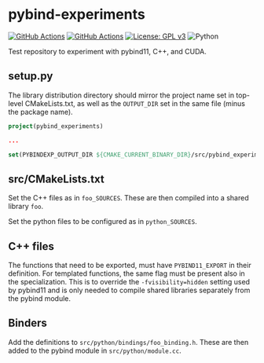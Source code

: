 # pybind-experiments

[![GitHub Actions](https://github.com/enrico-lattuada/pybind-experiments/actions/workflows/test.yml/badge.svg?branch=main)](https://github.com/enrico-lattuada/pybind-experiments/actions/workflows/test.yml)
[![GitHub Actions](https://github.com/enrico-lattuada/pybind-experiments/actions/workflows/test_gpu.yml/badge.svg?branch=main)](https://github.com/enrico-lattuada/pybind-experiments/actions/workflows/test_gpu.yml)
[![License: GPL v3](https://img.shields.io/badge/License-GPLv3-blue.svg)](LICENSE)
![Python](https://img.shields.io/badge/python-3.8%20%7C%203.11-blue)

Test repository to experiment with pybind11, C++, and CUDA.

## setup.py

The library distribution directory should mirror the project name set in top-level CMakeLists.txt,
as well as the `OUTPUT_DIR` set in the same file (minus the package name).

```cmake
project(pybind_experiments)

...

set(PYBINDEXP_OUTPUT_DIR ${CMAKE_CURRENT_BINARY_DIR}/src/pybind_experiments)
```

## src/CMakeLists.txt

Set the C++ files as in `foo_SOURCES`. These are then compiled into a shared library `foo`.

Set the python files to be configured as in `python_SOURCES`.

## C++ files

The functions that need to be exported, must have `PYBIND11_EXPORT` in their definition.
For templated functions, the same flag must be present also in the specialization.
This is to override the `-fvisibility=hidden` setting used by pybind11 and is only needed
to compile shared libraries separately from the pybind module.

## Binders

Add the definitions to `src/python/bindings/foo_binding.h`.
These are then added to the pybind module in `src/python/module.cc`.

